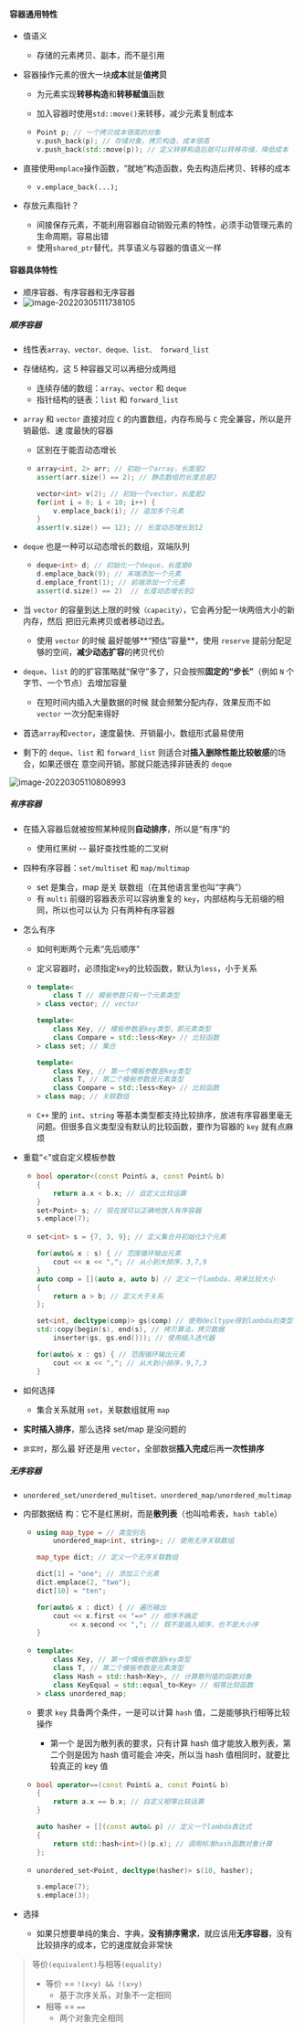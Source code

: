 #### 容器通用特性

* 值语义

  * 存储的元素拷贝、副本，而不是引用

* 容器操作元素的很大一块**成本**就是**值拷贝**

  * 为元素实现**转移构造**和**转移赋值**函数

  * 加入容器时使用`std::move()`来转移，减少元素复制成本

  * ```cpp
    Point p; // 一个拷贝成本很高的对象
    v.push_back(p); // 存储对象，拷贝构造，成本很高
    v.push_back(std::move(p)); // 定义转移构造后就可以转移存储，降低成本
    ```

* 直接使用`emplace`操作函数，“就地”构造函数，免去构造后拷贝、转移的成本

  * `v.emplace_back(...);`  

* 存放元素指针？

  * 间接保存元素，不能利用容器自动销毁元素的特性，必须手动管理元素的生命周期，容易出错
  * 使用`shared_ptr`替代，共享语义与容器的值语义一样

#### 容器具体特性

* 顺序容器、有序容器和无序容器
* ![image-20220305111738105](12.assets/image-20220305111738105.png)

##### 顺序容器

* 线性表`array、vector、deque、list、 forward_list`

* 存储结构，这 5 种容器又可以再细分成两组

  * 连续存储的数组：`array`、`vector` 和 `deque`
  * 指针结构的链表：`list` 和 `forward_list`

* `array` 和 `vector` 直接对应 `C` 的内置数组，内存布局与 `C` 完全兼容，所以是开销最低、速 度最快的容器

  * 区别在于能否动态增长

  * ```cpp
    array<int, 2> arr; // 初始一个array，长度是2
    assert(arr.size() == 2); // 静态数组的长度总是2
    
    vector<int> v(2); // 初始一个vector，长度是2
    for(int i = 0; i < 10; i++) {
    	v.emplace_back(i); // 追加多个元素
    }
    assert(v.size() == 12); // 长度动态增长到12
    ```

* `deque` 也是一种可以动态增长的数组，双端队列

  * ```cpp
    deque<int> d; // 初始化一个deque，长度是0
    d.emplace_back(9); // 末端添加一个元素
    d.emplace_front(1); // 前端添加一个元素
    assert(d.size() == 2)  // 长度动态增长到2  
    ```

* 当 `vector` 的容量到达上限的时候`（capacity）`，它会再分配一块两倍大小的新内存，然后 把旧元素拷贝或者移动过去。

  * 使用 `vector` 的时候 最好能够**“预估”容量**，使用 `reserve` 提前分配足够的空间，**减少动态扩容**的拷贝代价

* `deque`、`list` 的的扩容策略就“保守”多了，只会按照**固定的“步长”**（例如 `N` 个字节、一个节点）去增加容量

  * 在短时间内插入大量数据的时候 就会频繁分配内存，效果反而不如 `vector` 一次分配来得好

* 首选`array`和`vector`，速度最快、开销最小，数组形式最易使用
* 剩下的 `deque`、`list` 和 `forward_list` 则适合对**插入删除性能比较敏感**的场合，如果还很在 意空间开销，那就只能选择非链表的 `deque` 

![image-20220305110808993](12.assets/image-20220305110808993.png)

##### 有序容器

* 在插入容器后就被按照某种规则**自动排序**，所以是“有序”的

  * 使用红黑树 -- 最好查找性能的二叉树

* 四种有序容器：`set/multiset` 和 `map/multimap`

  * set 是集合，map 是关 联数组（在其他语言里也叫“字典”）
  * 有 `multi` 前缀的容器表示可以容纳重复的 `key`，内部结构与无前缀的相同，所以也可以认为 只有两种有序容器

* 怎么有序

  * 如何判断两个元素“先后顺序”

  * 定义容器时，必须指定`key`的比较函数，默认为`less`，小于关系

  * ```cpp
    template<
    	class T // 模板参数只有一个元素类型
    > class vector; // vector
    
    template<
        class Key, // 模板参数是key类型，即元素类型
        class Compare = std::less<Key> // 比较函数
    > class set; // 集合
    
    template<
        class Key, // 第一个模板参数是key类型
        class T, // 第二个模板参数是元素类型
        class Compare = std::less<Key> // 比较函数
    > class map; // 关联数组
    ```

  * `C++` 里的 `int`、`string` 等基本类型都支持比较排序，放进有序容器里毫无问题。但很多自义类型没有默认的比较函数，要作为容器的 `key` 就有点麻烦

* 重载“<”或自定义模板参数

  * ```cpp
    bool operator<(const Point& a, const Point& b)
    {
    	return a.x < b.x; // 自定义比较运算
    }
    set<Point> s; // 现在就可以正确地放入有序容器
    s.emplace(7);
    ```

  * ```cpp
    set<int> s = {7, 3, 9}; // 定义集合并初始化3个元素
    
    for(auto& x : s) { // 范围循环输出元素
    	cout << x << ","; // 从小到大排序，3,7,9
    }
    auto comp = [](auto a, auto b) // 定义一个lambda，用来比较大小
    {
    	return a > b; // 定义大于关系
    };
    
    set<int, decltype(comp)> gs(comp) // 使用decltype得到lambda的类型
    std::copy(begin(s), end(s), // 拷贝算法，拷贝数据
    	inserter(gs, gs.end())); // 使用插入迭代器
    
    for(auto& x : gs) { // 范围循环输出元素
    	cout << x << ","; // 从大到小排序，9,7,3
    }
    ```

* 如何选择

  * 集合关系就用 `set`，关联数组就用 `map`

* **实时插入排序**，那么选择 set/map 是没问题的

* `非实时`，那么最 好还是用 `vector`，全部数据**插入完成**后再**一次性排序**

##### 无序容器

* `unordered_set/unordered_multiset、unordered_map/unordered_multimap`

* 内部数据结 构：它不是红黑树，而是**散列表**（也叫哈希表，`hash table`）

  * ```cpp
    using map_type = // 类型别名
    	unordered_map<int, string>; // 使用无序关联数组
    
    map_type dict; // 定义一个无序关联数组
    
    dict[1] = "one"; // 添加三个元素
    dict.emplace(2, "two");
    dict[10] = "ten";
    
    for(auto& x : dict) { // 遍历输出
    	cout << x.first << "=>" // 顺序不确定
    		<< x.second << ","; // 既不是插入顺序，也不是大小序
    }
    ```

  * ```cpp
    template<
    	class Key, // 第一个模板参数是key类型
    	class T, // 第二个模板参数是元素类型
    	class Hash = std::hash<Key>, // 计算散列值的函数对象
    	class KeyEqual = std::equal_to<Key> // 相等比较函数
    > class unordered_map;
    ```

  * 要求 `key` 具备两个条件，一是可以计算 `hash` 值，二是能够执行相等比较操作

    * 第一个 是因为散列表的要求，只有计算 hash 值才能放入散列表，第二个则是因为 hash 值可能会 冲突，所以当 hash 值相同时，就要比较真正的 key 值

  * ```cpp
    bool operator==(const Point& a, const Point& b)
    {
    	return a.x == b.x; // 自定义相等比较运算
    }
    
    auto hasher = [](const auto& p) // 定义一个lambda表达式
    {
    	return std::hash<int>()(p.x); // 调用标准hash函数对象计算
    };
    ```

  * ```cpp
    unordered_set<Point, decltype(hasher)> s(10, hasher);
    
    s.emplace(7);
    s.emplace(3);
    ```

* 选择

  * 如果只想要单纯的集合、字典，**没有排序需求**，就应该用**无序容器**，没有比较排序的成本，它的速度就会非常快

> 等价`(equivalent)`与相等`(equality)`
>
> * 等价 == `!(x<y) && !(x>y)`
>   * 基于次序关系，对象不一定相同
> * 相等 == `==`
>   * 两个对象完全相同